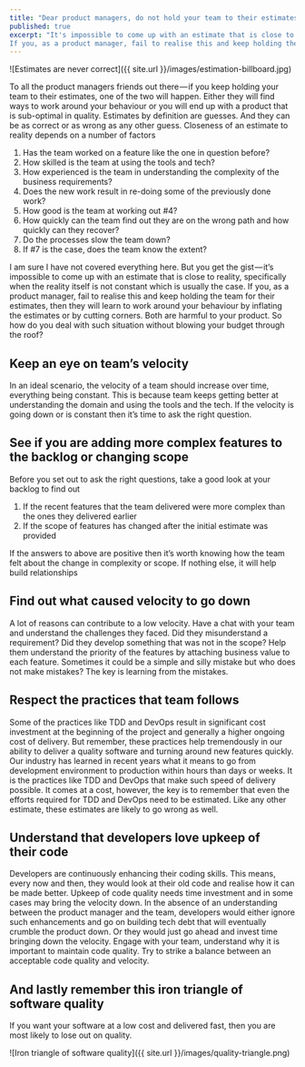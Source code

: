 ```yaml
---
title: "Dear product managers, do not hold your team to their estimates"
published: true
excerpt: "It's impossible to come up with an estimate that is close to reality, specifically when the reality itself is not constant which is usually the case.
If you, as a product manager, fail to realise this and keep holding the team for their estimates, then they will learn to work around your behaviour by inflating the estimates or by cutting corners. Both are harmful to your product. So how do you deal with such situation without blowing your budget through the roof?"
---
```


![Estimates are never correct]({{ site.url }}/images/estimation-billboard.jpg)

To all the product managers friends out there — if you keep holding your team to their estimates, one of the two will happen. Either they will find ways to work around your behaviour or you will end up with a product that is sub-optimal in quality. 
Estimates by definition are guesses. And they can be as correct or as wrong as any other guess. Closeness of an estimate to reality depends on a number of factors
1. Has the team worked on a feature like the one in question before?
2. How skilled is the team at using the tools and tech?
3. How experienced is the team in understanding the complexity of the business requirements?
4. Does the new work result in re-doing some of the previously done work?
5. How good is the team at working out #4?
6. How quickly can the team find out they are on the wrong path and how quickly can they recover?
7. Do the processes slow the team down?
8. If #7 is the case, does the team know the extent?

I am sure I have not covered everything here. But you get the gist — it’s impossible to come up with an estimate that is close to reality, specifically when the reality itself is not constant which is usually the case.
If you, as a product manager, fail to realise this and keep holding the team for their estimates, then they will learn to work around your behaviour by inflating the estimates or by cutting corners. Both are harmful to your product. So how do you deal with such situation without blowing your budget through the roof?

## Keep an eye on team’s velocity
In an ideal scenario, the velocity of a team should increase over time, everything being constant. This is because team keeps getting better at understanding the domain and using the tools and the tech. If the velocity is going down or is constant then it’s time to ask the right question.

## See if you are adding more complex features to the backlog or changing scope
Before you set out to ask the right questions, take a good look at your backlog to find out
1. If the recent features that the team delivered were more complex than the ones they delivered earlier
2. If the scope of features has changed after the initial estimate was provided

If the answers to above are positive then it’s worth knowing how the team felt about the change in complexity or scope. If nothing else, it will help build relationships

## Find out what caused velocity to go down
A lot of reasons can contribute to a low velocity. Have a chat with your team and understand the challenges they faced. Did they misunderstand a requirement? Did they develop something that was not in the scope? Help them understand the priority of the features by attaching business value to each feature. Sometimes it could be a simple and silly mistake but who does not make mistakes? The key is learning from the mistakes.

## Respect the practices that team follows
Some of the practices like TDD and DevOps result in significant cost investment at the beginning of the project and generally a higher ongoing cost of delivery. But remember, these practices help tremendously in our ability to deliver a quality software and turning around new features quickly. Our industry has learned in recent years what it means to go from development environment to production within hours than days or weeks. It is the practices like TDD and DevOps that make such speed of delivery possible. It comes at a cost, however, the key is to remember that even the efforts required for TDD and DevOps need to be estimated. Like any other estimate, these estimates are likely to go wrong as well.

## Understand that developers love upkeep of their code
Developers are continuously enhancing their coding skills. This means, every now and then, they would look at their old code and realise how it can be made better. Upkeep of code quality needs time investment and in some cases may bring the velocity down. In the absence of an understanding between the product manager and the team, developers would either ignore such enhancements and go on building tech debt that will eventually crumble the product down. Or they would just go ahead and invest time bringing down the velocity.
Engage with your team, understand why it is important to maintain code quality. Try to strike a balance between an acceptable code quality and velocity.

## And lastly remember this iron triangle of software quality
If you want your software at a low cost and delivered fast, then you are most likely to lose out on quality.

![Iron triangle of software quality]({{ site.url }}/images/quality-triangle.png)